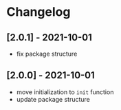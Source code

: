 # Changelog

## [2.0.1] - 2021-10-01
- fix package structure

## [2.0.0] - 2021-10-01
- move initialization to `init` function
- update package structure